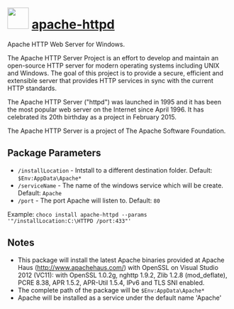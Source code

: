 ﻿# <img src="https://cdn.rawgit.com/chocolatey/chocolatey-coreteampackages/2bdf6f7e33ec1a8126829fbbc87b83e4473b3634/icons/apache-httpd.png" width="48" height="48"/> [apache-httpd](https://chocolatey.org/packages/apache-httpd)


Apache HTTP Web Server for Windows.

The Apache HTTP Server Project is an effort to develop and maintain an open-source HTTP server for modern operating systems including UNIX and Windows. The goal of this project is to provide a secure, efficient and extensible server that provides HTTP services in sync with the current HTTP standards.

The Apache HTTP Server ("httpd") was launched in 1995 and it has been the most popular web server on the Internet since April 1996. It has celebrated its 20th birthday as a project in February 2015.

The Apache HTTP Server is a project of The Apache Software Foundation.

## Package Parameters

* `/installLocation` - Intstall to a different destination folder. Default: `$Env:AppData\Apache*`
* `/serviceName` - The name of the windows service which will be create. Default: `Apache`
* `/port` - The port Apache will listen to. Default: `80`

Example: `choco install apache-httpd --params '"/installLocation:C:\HTTPD /port:433"'`

## Notes

* This package will install the latest Apache binaries provided at Apache Haus (http://www.apachehaus.com/) with OpenSSL on Visual Studio 2012 (VC11): with OpenSSL 1.0.2g, nghttp 1.9.2, Zlib 1.2.8 (mod_deflate), PCRE 8.38, APR 1.5.2, APR-Util 1.5.4, IPv6 and TLS SNI enabled.
* The complete path of the package will be `$Env:AppData\Apache*`
* Apache will be installed as a service under the default name 'Apache'

